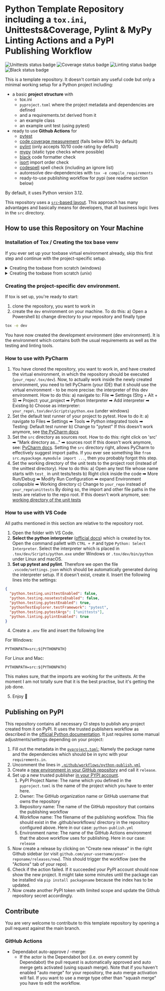 # Python Template Repository including a `tox.ini`, Unittests&Coverage, Pylint & MyPy Linting Actions and a PyPI Publishing Workflow

<!--- you need to replace the `organization/repo_name` in the status badge URLs --->

![Unittests status badge](https://github.com/Hochfrequenz/python_template_repository/workflows/Unittests/badge.svg)
![Coverage status badge](https://github.com/Hochfrequenz/python_template_repository/workflows/Coverage/badge.svg)
![Linting status badge](https://github.com/Hochfrequenz/python_template_repository/workflows/Linting/badge.svg)
![Black status badge](https://github.com/Hochfrequenz/python_template_repository/workflows/Formatting/badge.svg)

This is a template repository.
It doesn't contain any useful code but only a minimal working setup for a Python project including:

- a basic **project structure** with
  - tox.ini
  - `pyproject.toml` where the project metadata and dependencies are defined
  - and a requirements.txt derived from it
  - an example class
  - an example unit test (using pytest)
- ready to use **Github Actions** for
  - [pytest](https://pytest.org)
  - [code coverage measurement](https://coverage.readthedocs.io) (fails below 80% by default)
  - [pylint](https://pylint.org/) (only accepts 10/10 code rating by default)
  - [mypy](https://github.com/python/mypy) (static type checks where possible)
  - [black](https://github.com/psf/black) code formatter check
  - [isort](https://pycqa.github.io/isort/) import order check
  - [codespell](https://github.com/codespell-project/codespell) spell check (including an ignore list)
  - autoresolve dev-dependencies with `tox -e compile_requirements`
  - ready-to-use publishing workflow for pypi (see readme section below)

By default, it uses Python version 3.12.

This repository uses a [`src`-based layout](https://packaging.python.org/en/latest/discussions/src-layout-vs-flat-layout/).
This approach has many advantages and basically means for developers, that all business logic lives in the `src` directory.

## How to use this Repository on Your Machine

### Installation of Tox / Creating the tox base venv
If you ever set up your toxbase virtual environment already, skip this first step and continue with the project-specific setup.

<details>
<summary>
 Creating the toxbase from scratch (windows)
</summary>

You can either follow the [installation instructions](https://tox.readthedocs.io/en/latest/installation.html)) and that a `.toxbase` environment has been created.
Here we repeat the most important steps.

#### Enure you are allowed to execute scripts in powershell (Windows only)
On new Windows machines it is possible that the execution policy is set to restricted and you are not allowed execute scripts. You can find detailed information [here](https://learn.microsoft.com/de-de/powershell/module/microsoft.powershell.core/about/about_execution_policies?view=powershell-7.3).

The quickest way to solve this problem: Open an Administrator Powershell (e.g. Windows PowerShell App, right click: 'Run as Adminstrator')
```ps
Set-ExecutionPolicy -ExecutionPolicy AllSigned
```
Then close the admin powershell and continue in the regular shell.

#### Create the `.toxbase` environment
`.toxbase` is a project independent virtual environment-template for all the tox environments on your machine. If anything is weird during the tox installation or after the installation, try turning your computer off and on again before getting too frustrated.
Ask your Hochfrequenz colleagues for help.

```ps
# Change to your user directory, create tools directory if it does not exist
$ cd C:\Users\YourUserName
# Create a virtual environment called .toxbase
$ python -m venv .toxbase
```

then
```ps
# Windows Powershell
$ .\.toxbase\Scripts\Activate.ps1
# XOR Windows default (e.g. cmder)
λ .toxbase\Scripts\activate.bat
# the virtual environment is active
# if you see the environment name at the beginning of the line
(.toxbase) $ python -m pip install --upgrade pip
(.toxbase) $ pip install tox
(.toxbase) $ tox --version
```

#### Add the toxbase interpreter to the Path environment variable
Finally, we need to make the tox command available in all future terminal sessions.
There are ways to achieve this goal using only the powershell commands, but we just use the "regular" way:

* Type systemvariable in the search field of your windows taskbar.
* Click on Edit system variables, then on environment variables.
* In the next window select Path in the upper part (User variables for YourUserName) and click on edit.
* Add a new path with `C:\Users\YourUserName\.toxbase\Scripts\`
  * ⚠️ You have to replace YourUserName with your actual username in the path!
     the path up to .toxbase has already been printed to the CLI in the tox --version command above

* Save the settings.
* Now you have to sign out and in again to make the changes work.

You should now be able to type the following and get a reasonable answer
```
tox --version
```
in every shell, no matter if you activated the toxbase again.

#### Umlaute in Paths
Tox has an issue if you have an umlaut in your username. [This issue](https://github.com/tox-dev/tox/issues/1550#issuecomment-727824763) is well known.

To solve it you have to add another environment variable `PYTHONIOENCODING` with the value `utf-8` ([source](https://github.com/tox-dev/tox/issues/1550#issuecomment-1011952057)).

Start a new PowerShell session and try to run tox -e dev in your repository again.

</details>

<details>
<summary>
 Creating the toxbase from scratch (unix)
</summary>
Open a terminal and execute the following commands

```sh
# Change to your user directory
$ cd ~
# Create a virtual environment called .toxbase
$ python -m venv .toxbase
```
Now we activate the virtual environment, update pip and install tox:

```
$ source .toxbase/bin/activate
# the virtual environment is active
# if you see the environment name at the beginning of the line
(.toxbase) $ python -m pip install --upgrade pip
(.toxbase) $ pip install tox
(.toxbase) $ tox --version
```
Create a new folder bin in the home directory and add a symbolic link inside
```
cd
# create a `bin` directory
mkdir bin
# set link to ~/bin/tox
ln -s ~/.toxbase/bin/tox ~/bin/tox
```
Set the PATH variable

```
cd
# open the config file .bashrc
nano .bashrc
# Go to the bottom of the file and insert
# make tox accessible in each session from everywhere
PATH = "${HOME}/bin:${PATH}"
export PATH
# save and close the file with CTRL+O and CTRL+X
```
#### fish
```
cd
# open the config.fish file
nano ~/.config/fish/config.fish
# Go to the bottom of the file and insert
# make tox accessible in each session from everywhere
set PATH {$HOME}/bin $PATH
# save and close the file with CTRL+O and CTRL+X
```
Check if everything works by opening a new terminal window and run
```bash
tox --version
```

</details>

### Creating the project-specific dev environment.
If tox is set up, you're ready to start:
   1. clone the repository, you want to work in
   2. create the `dev` environment on your machine. To do this:
       a) Open a Powershell
       b) change directory to your repository
and finally type

```bash
tox -e dev
```

You have now created the development environment (dev environment). It is the environment which contains both the usual requirements as well as the testing and linting tools.

### How to use with PyCharm

1. You have cloned the repository, you want to work in, and have created the virtual environment, in which the repository should be executed (`your_repo/.tox/dev`). Now, to actually work inside the newly created environment, you need to tell PyCharm (your IDE) that it should use the virtual environment - to be more precise: the interpreter of this dev environment. How to do this:
a) navigate to: File ➡ Settings (Strg + Alt + S) ➡ Project: your_project ➡ Python Interpreter ➡ Add interpreter ➡ Existing
b) Choose as interpreter: `your_repo\.tox\dev\Scripts\python.exe` (under windows)
2. Set the default test runner of your project to pytest. How to do it:
a) navigate to Files ➡ Settings ➡ Tools ➡ Python integrated tools ➡ Testing: Default test runner
b) Change to "pytest"
If this doesn't work anymore, see [the PyCharm docs](https://www.jetbrains.com/help/pycharm/choosing-your-testing-framework.html)
3. Set the `src` directory as sources root. How to do this:
right click on 'src' ➡ "Mark directory as…" ➡ sources root
If this doesn't work anymore, see: [PyCharm docs](https://www.jetbrains.com/help/pycharm/content-root.html).
Setting the `src` directory right, allows PyCharm to effectively suggest import paths.
If you ever see something like `from src.mypackage.mymodule import ...`, then you probably forgot this step.
5. Set the working directory of the unit tests to the project root (instead of the unittest directory). How to do this:
a) Open any test file whose name starts with `test_` in unit tests/tests
b) Right click inside the code ➡ More Run/Debug ➡ Modify Run Configuration ➡ expand Environment collapsible ➡ Working directory
c) Change to `your_repo` instead of `your_repo\unittests`
By doing so, the import and other file paths in the tests are relative to the repo root.
If this doesn't work anymore, see: [working directory of the unit tests](https://www.jetbrains.com/help/pycharm/creating-run-debug-configuration-for-tests.html)

### How to use with VS Code
All paths mentioned in this section are relative to the repository root.

1. Open the folder with VS Code.
2. **Select the python interpreter** ([official docs](https://code.visualstudio.com/docs/python/environments#_manually-specify-an-interpreter)) which is created by tox. Open the command pallett with `CTRL + P` and type `Python: Select Interpreter`. Select the interpreter which is placed in `.tox/dev/Scripts/python.exe` under Windows or `.tox/dev/bin/python` under Linux and macOS.
3. **Set up pytest and pylint**. Therefore we open the file `.vscode/settings.json` which should be automatically generated during the interpreter setup. If it doesn't exist, create it. Insert the following lines into the settings:

```json
{
  "python.testing.unittestEnabled": false,
  "python.testing.nosetestsEnabled": false,
  "python.testing.pytestEnabled": true,
  "pythonTestExplorer.testFramework": "pytest",
  "python.testing.pytestArgs": ["unittests"],
  "python.linting.pylintEnabled": true
}
```

4. Create a `.env` file and insert the following line

For Windows:

```
PYTHONPATH=src;${PYTHONPATH}
```

For Linux and Mac:

```
PYTHONPATH=src:${PYTHONPATH}
```

This makes sure, that the imports are working for the unittests.
At the moment I am not totally sure that it is the best practise, but it's getting the job done.

5. Enjoy 🤗

## Publishing on PyPI

This repository contains all necessary CI steps to publish any project created from it on PyPI.
It uses the trusted publishers workflow as described in the [official Python documentation](https://packaging.python.org/guides/publishing-package-distribution-releases-using-github-actions-ci-cd-workflows/).
It just requires some manual adjustments/settings depending on your project:

1. Fill out the metadata in the [`pyproject.toml`](pyproject.toml); Namely the package name and the dependencies which should be in sync with your `requirements.in`.
2. Uncomment the lines in [`.github/workflows/python-publish.yml`](.github/workflows/python-publish.yml)
3. Create a [new environment in your GitHub repository](https://github.com/Hochfrequenz/python_template_repository/settings/environments) and call it `release`.
4. Set up a new trusted publisher [in your PYPI account](https://pypi.org/manage/account/publishing/).
   1. PyPI Project Name: The name which you defined in the `pyproject.toml` is the name of the project which you have to enter here.
   2. Owner: The GitHub organization name or GitHub username that owns the repository
   3. Repository name: The name of the GitHub repository that contains the publishing workflow
   4. Workflow name: The filename of the publishing workflow. This file should exist in the .github/workflows/ directory in the repository configured above. Here in our case: `python-publish.yml`
   5. Environment name: The name of the GitHub Actions environment that the above workflow uses for publishing. Here in our case: `release`
5. Now create a release by clicking on "Create new release" in the right Github sidebar (or visit `github.com/your-username/your-reponame/releases/new`). This should trigger the workflow (see the "Actions" tab of your repo).
6. Check if the action failed. If it succeeded your PyPI account should now show the new project. It might take some minutes until the package can be installed via `pip install packagename` because the index has to be updated.
7. Now create another PyPI token with limited scope and update the Github repository secret accordingly.

## Contribute

You are very welcome to contribute to this template repository by opening a pull request against the main branch.

### GitHub Actions

- Dependabot auto-approve / -merge:
  - If the actor is the Dependabot bot (i.e. on every commit by Dependabot)
    the pull request is automatically approved and auto merge gets activated
    (using squash merge).
    Note that if you haven't enabled "auto merge" for your repository, the auto merge activation will fail.
    If you want to use a merge type other than "squash merge" you have to edit the workflow.
